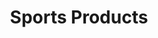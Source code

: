 ---
ee_id_thing: '144'
site: '1'
type: '2'
inv_num: 2010-076
url: 2010-076-sports-products
title: Sports Products
year: '2010'
display_year: '2010'
medium: Painted bronze, rubber, and Oakley M-Frame lenses
dims: 2 x 5 x 5 inches
pitch: ''
ps: ''
live_url: ''
related: ''
youtube: ''
related_code: ''
imgs: sports-products-2010-076-full-database-ropac_1.jpg
subheading: ''
download: ''
add_credit: ''
commission: ''
layout: things-i-made
---